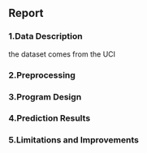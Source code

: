 ## Report

### 1.Data Description

the dataset comes from the UCI

### 2.Preprocessing 


### 3.Program Design


### 4.Prediction Results


### 5.Limitations and Improvements
